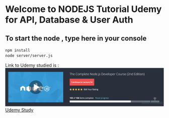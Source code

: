 # Welcome to NODEJS Tutorial Udemy for API, Database & User Auth

## To start the node , type here in your console
```bash
npm install
node server/server.js
```

Link to Udemy studied is : <br>
![Udemy Image](./playground/udemy.PNG)
[Udemy Study](https://www.udemy.com/the-complete-nodejs-developer-course-2/learn/v4/content)